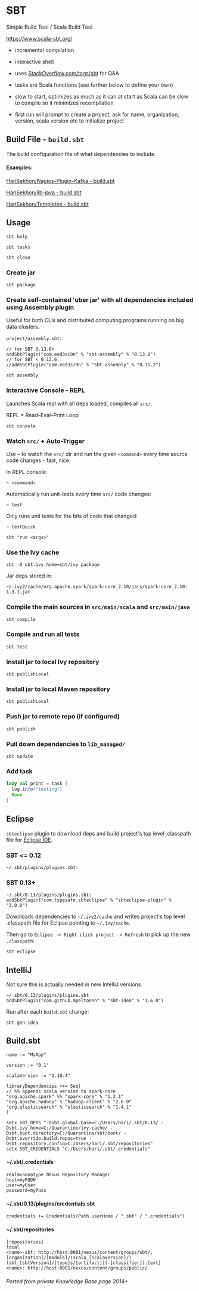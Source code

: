 # SBT

Simple Build Tool / Scala Build Tool

https://www.scala-sbt.org/

- incremental compilation
- interactive shell
- uses [StackOverflow.com/tags/sbt](https://stackoverflow.com/tags/sbt) for Q&A

- tasks are Scala functions (see further below to define your own)

- slow to start, optimizes as much as it can at start as Scala can be slow to compile so it minimizes recompilation

- first run will prompt to create a project, ask for name, organization, version, scala version etc to initialize project

## Build File - `build.sbt`

The build configuration file of what dependencies to include.

#### Examples:

[HariSekhon/Nagios-Plugin-Kafka - build.sbt](https://github.com/HariSekhon/Nagios-Plugin-Kafka/blob/master/build.sbt)

[HariSekhon/lib-java - build.sbt](https://github.com/HariSekhon/lib-java/blob/master/build.sbt)

[HariSekhon/Templates - build.sbt](https://github.com/HariSekhon/Templates/blob/master/build.sbt)

## Usage

```shell
sbt help
```

```shell
sbt tasks
```

```shell
sbt clean
```

### Create jar

```shell
sbt package
```

### Create self-contained 'uber jar' with all dependencies included using Assembly plugin

Useful for both CLIs and distributed computing programs running on big data clusters.


`project/assembly.sbt`:
```
// for SBT 0.13.6+
addSbtPlugin("com.eed3si9n" % "sbt-assembly" % "0.13.0")
// for SBT < 0.13.6
//addSbtPlugin("com.eed3si9n" % "sbt-assembly" % "0.11.2")
```

```shell
sbt assembly
```

### Interactive Console - REPL

Launches Scala repl with all deps loaded, compiles all `src/`.

REPL = Read–Eval–Print Loop

```shell
sbt console
```

### Watch `src/` + Auto-Trigger

Use `~` to watch the `src/` dir and run the given `<command>` every time source code changes - fast, nice.

In REPL console:

```shell
~ <command>
```

Automatically run unit-tests every time `src/` code changes:

```shell
~ test
```

Only runs unit tests for the bits of code that changed:

```shell
~ testQuick
```

```shell
sbt "run <args>"
```

### Use the Ivy cache

```shell
sbt -D sbt.ivy.home=sbt/ivy package
```

Jar deps stored in:
```
~/.ivy2/cache/org.apache.spark/spark-core_2.10/jars/spark-core_2.10-1.3.1.jar
```

### Compile the main sources in `src/main/scala` and `src/main/java`

```shell
sbt compile
```

### Compile and run all tests

```shell
sbt test
```

### Install jar to local Ivy repository

```shell
sbt publishLocal
```

### Install jar to local Maven repository

```shell
sbt publishLocal
```

### Push jar to remote repo (if configured)

```shell
sbt publish
```

### Pull down dependencies to `lib_managed/`

```shell
sbt update
```

### Add task

```scala
lazy val print = task {
  log.info("testing")
  None
}
```

## Eclipse

`sbteclipse` plugin to download deps and build project's top level .classpath file for [Eclipse IDE](editors.md).

### SBT <= 0.12

```
~/.sbt/plugins/plugins.sbt:
```

### SBT 0.13+

```shell
~/.sbt/0.13/plugins/plugins.sbt:
addSbtPlugin("com.typesafe.sbteclipse" % "sbteclipse-plugin" % "3.0.0")
```

Downloads dependencies to `~/.ivy2/cache` and writes project's top level .classpath file for Eclipse pointing to `~/.ivy/cache`.

Then go to `Eclipse -> Right click project -> Refresh` to pick up the new `.classpath`:

```shell
sbt eclipse
```

## IntelliJ

Not sure this is actually needed in new IntelliJ versions.

```
~/.sbt/0.13/plugins/plugins.sbt
addSbtPlugin("com.github.mpeltonen" % "sbt-idea" % "1.6.0")
```

Run after each `build.sbt` change:

```shell
sbt gen-idea
```

## Build.sbt

```
name := "MyApp"

version := "0.1"

scalaVersion := "2.10.4"

libraryDependencies ++= Seq(
// %% appends scala version to spark-core
"org.apache.spark" %% "spark-core" % "1.3.1"
"org.apache.hadoop" % "hadoop-client" % "2.6.0"
"org.elasticsearch" % "elasticsearch" % "1.4.1"
)
```

```
setx SBT_OPTS "-Dsbt.global.base=C:/Users/hari/.sbt/0.13/ -Dsbt.ivy.home=C:/Quarantine/ivy-cache/ -Dsbt.boot.directory=C:/Quarantine/sbt/boot/ -Dsbt.override.build.repos=true -Dsbt.repository.config=C:/Users/hari/.sbt/repositories"
setx SBT_CREDENTIALS "C:/Users/hari/.sbt/.credentials"
```

#### ~/.sbt/.credentials

```
realm=Sonatype Nexus Repository Manager
host=myFQDN
user=myUser
password=myPass
```

#### ~/.sbt/0.13/plugins/credentials.sbt

```
credentials += Credentials(Path.userHome / ".sbt" / ".credentials")
```

#### ~/.sbt/repositories

```
[repositories]
local
<name>-sbt: http://host:8081/nexus/content/groups/sbt/, [organization]/[module]/(scala_[scalaVersion]/)(sbt_[sbtVersion]/[type]s/[artifact])(-[classifier]).[ext]
<name>: http://host:8081/nexus/content/groups/public/
```


###### Ported from private Knowledge Base page 2014+
